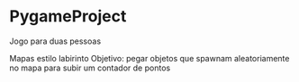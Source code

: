 # PygameProject

Jogo para duas pessoas

Mapas estilo labirinto
Objetivo: pegar objetos que spawnam aleatoriamente no mapa para subir um contador de pontos
